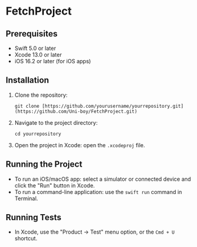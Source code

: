 # FetchProject
## Prerequisites
- Swift 5.0 or later
- Xcode 13.0 or later
- iOS 16.2 or later (for iOS apps)

## Installation
1. Clone the repository:
    ```
    git clone [https://github.com/yourusername/yourrepository.git](https://github.com/Uni-boy/FetchProject.git)
    ```
2. Navigate to the project directory:
    ```
    cd yourrepository
    ```
3. Open the project in Xcode:
    open the `.xcodeproj` file.

## Running the Project
- To run an iOS/macOS app: select a simulator or connected device and click the "Run" button in Xcode.
- To run a command-line application: use the `swift run` command in Terminal.

## Running Tests
- In Xcode, use the "Product -> Test" menu option, or the `Cmd + U` shortcut.

